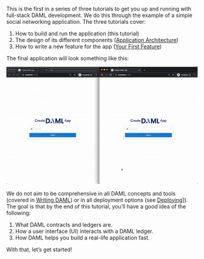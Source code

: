 This is the first in a series of three tutorials to get you up and running with full-stack DAML development. We do this through the example of a simple social networking application. The three tutorials cover:

1. How to build and run the application (this tutorial)
1. The design of its different components ([Application Architecture](https://docs.daml.com/getting-started/app-architecture.html))
1. How to write a new feature for the app ([Your First Feature](https://docs.daml.com/getting-started/first-feature.html))

The final application will look something like this:

![Final App](assets/gsg_better.gif)

We do not aim to be comprehensive in all DAML concepts and tools (covered in [Writing DAML](https://docs.daml.com/daml/intro/0_Intro.html)) or in all deployment options (see [Deploying](https://docs.daml.com/deploy/index.html)]). The goal is that by the end of this tutorial, you’ll have a good idea of the following:

1. What DAML contracts and ledgers are.
1. How a user interface (UI) interacts with a DAML ledger.
1. How DAML helps you build a real-life application fast.

With that, let’s get started!
